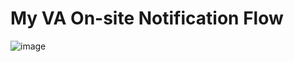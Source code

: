 # My VA On-site Notification Flow

![image](https://user-images.githubusercontent.com/92328831/164318304-45987348-a84f-4642-8678-55e498a70e1b.png)
